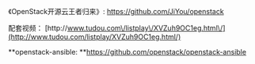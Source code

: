 《OpenStack开源云王者归来》: [https:\/\/github.com\/JiYou\/openstack](https://github.com/JiYou/openstack)

配套视频： [http:\/\/www.tudou.com\/listplay\/XVZuh9OC1eg.html\/](http://www.tudou.com/listplay/XVZuh9OC1eg.html/)

**openstack-ansible: **[https:\/\/github.com\/openstack\/openstack-ansible](https://github.com/openstack/openstack-ansible)





